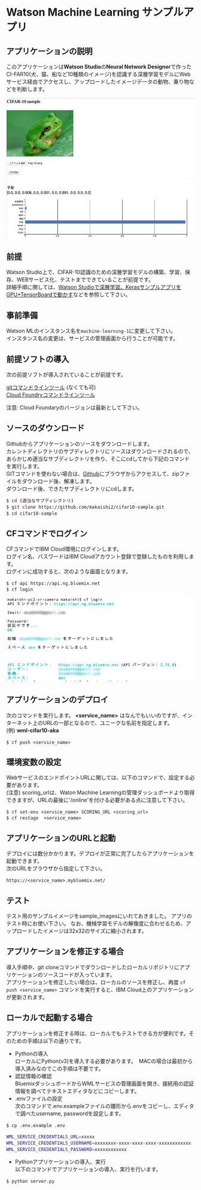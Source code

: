 # Watson Machine Learning サンプルアプリ

## アプリケーションの説明
このアプリケーションは**Watson Studio**の**Neural Network Designer**で作ったCI-FAR10(犬、猫、船など10種類のイメージ)を認識する深層学習モデルにWebサービス経由でアクセスし、アップロードしたイメージデータの動物、乗り物などを判断します。  

![](readme_images/cifar10-web1.png)  

## 前提
Watson Studio上で、CIFAR-10認識のための深層学習モデルの構築、学習、保存、WEBサービス化、テストまでできていることが前提です。  
詳細手順に関しては、[Watson Studioで深層学習。KerasサンプルアプリをGPU+TensorBoardで動かす](https://qiita.com/makaishi2/items/1fc28f5039798a883aef)などを参照して下さい。

## 事前準備
Watson MLのインスタンス名を``machine-learning-1``に変更して下さい。  
インスタンス名の変更は、サービスの管理画面から行うことが可能です。


## 前提ソフトの導入
次の前提ソフトが導入されていることが前提です。

[gitコマンドラインツール][git] (なくても可)   
[Cloud Foundryコマンドラインツール][cloud_foundry]  
  
注意: Cloud Foundaryのバージョンは最新として下さい。 

## ソースのダウンロード
Githubからアプリケーションのソースをダウンロードします。  
カレントディレクトリのサブディレクトリにソースはダウンロードされるので、あらかじめ適当なサブディレクトリを作り、そこにcdしてから下記のコマンドを実行します。  
GITコマンドを使わない場合は、[Github](https://github.com/makaishi2/cifar10-sample)にブラウザからアクセスして、zipファイルをダウンロード後、解凍します。  
ダウンロード後、できたサブディレクトリにcdします。
 

```sh
$ cd (適当なサブディレクトリ)
$ git clone https://github.com/makaishi2/cifar10-sample.git
$ cd cifar10-sample
```

## CFコマンドでログイン
CFコマンドでIBM Cloud環境にログインします。  
ログイン名、パスワードはIBM Cloudアカウント登録で登録したものを利用します。  
ログインに成功すると、次のような画面となります。  

```
$ cf api https://api.ng.bluemix.net
$ cf login
```

![](readme_images/cf-login.png)  

## アプリケーションのデプロイ

次のコマンドを実行します。
**\<service_name\>** はなんでもいいのですが、インターネット上のURLの一部となるので、ユニークな名前を指定します。  
(例) **wml-cifar10-aka**

```
$ cf push <service_name>
```

## 環境変数の設定

WebサービスのエンドポイントURLに関しては、以下のコマンドで、設定する必要があります。  
(注意) scoring_urlは、Waton Machine Learningの管理ダッシュボードより取得できますが、URLの最後に'/online'を付ける必要がある点に注意して下さい。

```
$ cf set-env <service_name> SCORING_URL <scoring_url>
$ cf restage  <service_name>
```

## アプリケーションのURLと起動

デプロイには数分かかります。デプロイが正常に完了したらアプリケーションを起動できます。  
次のURLをブラウザから指定して下さい。

```
https://<service_name>.mybluemix.net/
```

## テスト
テスト用のサンプルイメージをsample_imagesにいれておきました。
アプリのテスト時にお使い下さい。
なお、機械学習モデルの解像度に合わせるため、アップロードしたイメージは32x32のサイズに縮小されます。

## アプリケーションを修正する場合

導入手順中、git cloneコマンドでダウンロードしたローカルリポジトリにアプリケーションのソースコードが入っています。  
アプリケーションを修正したい場合は、ローカルのソースを修正し、再度 ``cf push <service_name>`` コマンドを実行すると、IBM Cloud上のアプリケーションが更新されます。  

## ローカルで起動する場合

アプリケーションを修正する時は、ローカルでもテストできる方が便利です。そのための手順は以下の通りです。

* Pythonの導入  
ローカルにPython(v3)を導入する必要があります。　MACの場合は最初から導入済みなのでこの手順は不要です。
* 認証情報の確認  
BluemixダッシュボードからWMLサービスの管理画面を開き、接続用の認証情報を調べてテキストエディタなどにコピーします。
* .envファイルの設定  
次のコマンドで.env.exampleファイルの雛形から.envをコピーし、エディタで調べたusername, passwordを設定します。

```sh
$ cp .env.example .env
```

```sh
WML_SERVICE_CREDENTIALS_URL=xxxxx
WML_SERVICE_CREDENTIALS_USERNAME=xxxxxxxx-xxxx-xxxx-xxxx-xxxxxxxxxxxx
WML_SERVICE_CREDENTIALS_PASSWORD=xxxxxxxxxxxx
```

* Pythonアプリケーションの導入、実行  
以下のコマンドでアプリケーションの導入、実行を行います。

```sh
$ python server.py
```

[cloud_foundry]: https://github.com/cloudfoundry/cli#downloads
[git]: https://git-scm.com/downloads
[sign_up]: https://bluemix.net/registration
 
